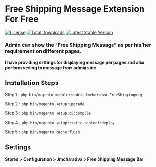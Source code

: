 
# Free Shipping Message Extension For Free

[![License](https://poser.pugx.org/jmcharadva/freeshippingmsg/license)](https://packagist.org/packages/jmcharadva/freeshippingmsg)
[![Total Downloads](https://poser.pugx.org/jmcharadva/freeshippingmsg/downloads)](https://packagist.org/packages/jmcharadva/freeshippingmsg)
[![Latest Stable Version](https://poser.pugx.org/jmcharadva/freeshippingmsg/v/stable)](https://packagist.org/packages/jmcharadva/freeshippingmsg)

### Admin can show the "Free Shipping Message" as per his/her requirement on different pages.

#### I have providing settings for displaying message per pages and also perform styling to message from admin side.


## Installation Steps

Step 1 : `php bin/magento module:enable Jmcharadva_FreeShippingmsg`

Step 2 : `php bin/magento setup:upgrade`

Step 3 : `php bin/magento setup:di:compile`

Step 4 : `php bin/magento setup:static-content:deploy`

Step 5 : `php bin/magento cache:flush`


## Settings
	
#### Stores > Configuration > Jmcharadva > Free Shipping Message Bar
